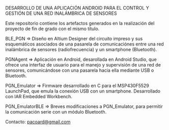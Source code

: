 DESARROLLO DE UNA APLICACIÓN ANDROID PARA EL CONTROL Y GESTIÓN DE UNA RED INALÁMBRICA DE SENSORES

Este repositorio contiene los artefactos generados en la realización del proyecto de fin de grado con el mismo título.

BLE_PGN => Diseño en Altium Designer del circuito impreso y sus esquemáticos asociados de una pasarela de comunicaciónes entre una red inalámbrica de sensores (radiofrecuencia) y un smartphone (Bluetooth).

PGNAgent => Aplicación en Android, desarollada en Android Studio, que ofrece una interfaz de usuario para el manejo y supervisión de una red de sensores, comunicándose con una pasarela hacia ella mediante USB o Bluetooth.

PGN_Emulator => Firmware desarrollado en C para el MSP430F5529 LaunchPad, que emula la conexión USB con un smartphone. Desarrollado con IAR Embedded Workbench.

PGN_EmulatorBLE => Breves modificaciones a PGN_Emulator, para permitir la comunicación serie con un módulo Bluetooth.

Contacto: pacoard@gmail.com
